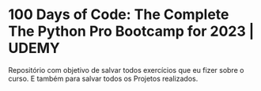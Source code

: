 # 100 Days of Code: The Complete The Python Pro Bootcamp for 2023 | UDEMY

Repositório com objetivo de salvar todos exercícios que eu fizer sobre o curso.
E também para salvar todos os Projetos realizados.
